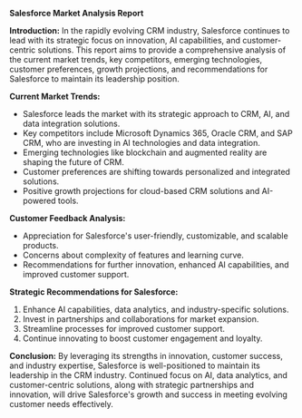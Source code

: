 **Salesforce Market Analysis Report**

**Introduction:**
In the rapidly evolving CRM industry, Salesforce continues to lead with its strategic focus on innovation, AI capabilities, and customer-centric solutions. This report aims to provide a comprehensive analysis of the current market trends, key competitors, emerging technologies, customer preferences, growth projections, and recommendations for Salesforce to maintain its leadership position.

**Current Market Trends:**
- Salesforce leads the market with its strategic approach to CRM, AI, and data integration solutions.
- Key competitors include Microsoft Dynamics 365, Oracle CRM, and SAP CRM, who are investing in AI technologies and data integration.
- Emerging technologies like blockchain and augmented reality are shaping the future of CRM.
- Customer preferences are shifting towards personalized and integrated solutions.
- Positive growth projections for cloud-based CRM solutions and AI-powered tools.

**Customer Feedback Analysis:**
- Appreciation for Salesforce's user-friendly, customizable, and scalable products.
- Concerns about complexity of features and learning curve.
- Recommendations for further innovation, enhanced AI capabilities, and improved customer support.

**Strategic Recommendations for Salesforce:**
1. Enhance AI capabilities, data analytics, and industry-specific solutions.
2. Invest in partnerships and collaborations for market expansion.
3. Streamline processes for improved customer support.
4. Continue innovating to boost customer engagement and loyalty.

**Conclusion:**
By leveraging its strengths in innovation, customer success, and industry expertise, Salesforce is well-positioned to maintain its leadership in the CRM industry. Continued focus on AI, data analytics, and customer-centric solutions, along with strategic partnerships and innovation, will drive Salesforce's growth and success in meeting evolving customer needs effectively.